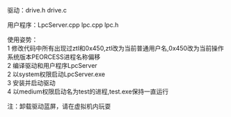 驱动：drive.h drive.c        

用户程序：LpcServer.cpp  lpc.cpp  lpc.h    
    
使用姿势：   
1 修改代码中所有出现过ztl和0x450,ztl改为当前普通用户名,0x450改为当前操作系统版本PEORCESS进程名称偏移   
2 编译驱动和用户程序LpcServer    
2 以system权限启动LpcServer.exe     
3 安装并启动驱动   
4 以medium权限启动名为test的进程,test.exe保持一直运行      


注：卸载驱动蓝屏，请在虚拟机内玩耍

